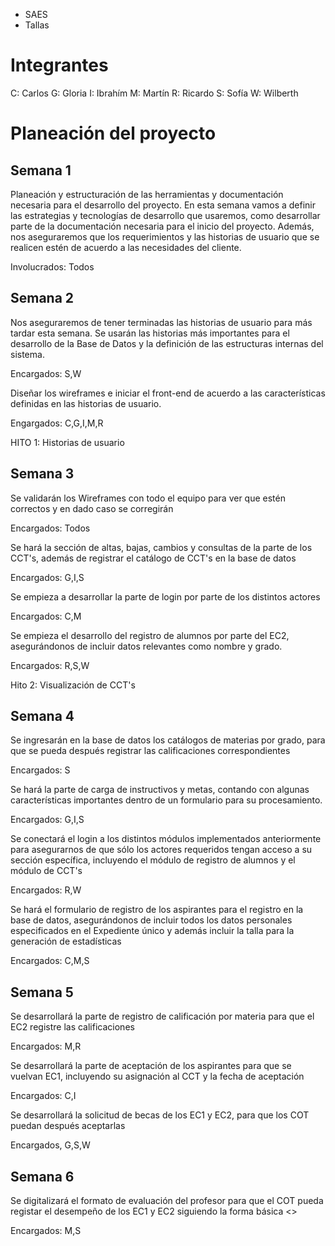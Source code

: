 - SAES
- Tallas

# Integrantes

C: Carlos
G: Gloria
I: Ibrahím
M: Martín
R: Ricardo
S: Sofía
W: Wilberth

# Planeación del proyecto

## Semana 1

Planeación y estructuración de las herramientas y documentación necesaria para el desarrollo del proyecto. En esta semana vamos a definir las estrategias y tecnologías de desarrollo que usaremos, como desarrollar parte de la documentación necesaria para el inicio del proyecto. Además, nos aseguraremos que los requerimientos y las historias de usuario que se realicen estén de acuerdo a las necesidades del cliente.

Involucrados: Todos

## Semana 2

Nos aseguraremos de tener terminadas las historias de usuario para más tardar esta semana. Se usarán las historias más importantes para el desarrollo de la Base de Datos y la definición de las estructuras internas del sistema. 

Encargados: S,W

Diseñar los wireframes e iniciar el front-end de acuerdo a las características definidas en las historias de usuario.

Engargados: C,G,I,M,R

HITO 1: Historias de usuario
## Semana 3

Se validarán los Wireframes con todo el equipo para ver que estén correctos y en dado caso se corregirán

Encargados: Todos

Se hará la sección de altas, bajas, cambios y consultas de la parte de los CCT's, además de registrar el catálogo de CCT's en la base de datos

Encargados: G,I,S

Se empieza a desarrollar la parte de login por parte de los distintos actores

Encargados: C,M

Se empieza el desarrollo del registro de alumnos por parte del EC2, asegurándonos de incluir datos relevantes como nombre y grado. 

Encargados: R,S,W

Hito 2: Visualización de CCT's
## Semana 4

Se ingresarán en la base de datos los catálogos de materias por grado, para que se pueda después registrar las calificaciones correspondientes

Encargados: S

Se hará la parte de carga de instructivos y metas, contando con algunas características importantes dentro de un formulario para su procesamiento.

Encargados: G,I,S

Se conectará el login a los distintos módulos implementados anteriormente para asegurarnos de que sólo los actores requeridos tengan acceso a su sección específica, incluyendo el módulo de registro de alumnos y el módulo de CCT's

Encargados: R,W

Se hará el formulario de registro de los aspirantes para el registro en la base de datos, asegurándonos de incluir todos los datos personales especificados en el Expediente único y además incluir la talla para la generación de estadísticas

Encargados: C,M,S

## Semana 5

Se desarrollará la parte de registro de calificación por materia para que el EC2 registre las calificaciones

Encargados: M,R

Se desarrollará la parte de aceptación de los aspirantes para que se vuelvan EC1, incluyendo su asignación al CCT y la fecha de aceptación

Encargados: C,I

Se desarrollará la solicitud de becas de los EC1 y EC2, para que los COT puedan después aceptarlas

Encargados, G,S,W

## Semana 6

Se digitalizará el formato de evaluación del profesor para que el COT pueda registar el desempeño de los EC1 y EC2 siguiendo la forma básica <>

Encargados: M,S

